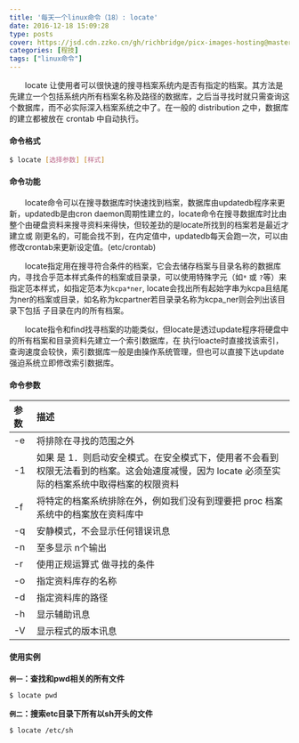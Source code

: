 ```yaml
---
title: '每天一个linux命令（18）: locate'
date: 2016-12-18 15:09:28
type: posts
cover: https://jsd.cdn.zzko.cn/gh/richbridge/picx-images-hosting@master/thumbnail/audit.avif
categories: [程技]
tags: ["linux命令"]
---
```

　　locate 让使用者可以很快速的搜寻档案系统内是否有指定的档案。其方法是先建立一个包括系统内所有档案名称及路径的数据库，之后当寻找时就只需查询这个数据库，而不必实际深入档案系统之中了。在一般的 distribution 之中，数据库的建立都被放在 crontab 中自动执行。
<!--more -->
#### 命令格式
```bash
$ locate [选择参数] [样式]
```
#### 命令功能
　　locate命令可以在搜寻数据库时快速找到档案，数据库由updatedb程序来更新，updatedb是由cron daemon周期性建立的，locate命令在搜寻数据库时比由整个由硬盘资料来搜寻资料来得快，但较差劲的是locate所找到的档案若是最近才建立或 刚更名的，可能会找不到，在内定值中，updatedb每天会跑一次，可以由修改crontab来更新设定值。(etc/crontab)

　　locate指定用在搜寻符合条件的档案，它会去储存档案与目录名称的数据库内，寻找合乎范本样式条件的档案或目录录，可以使用特殊字元（如`*` 或 `?`等）来指定范本样式，如指定范本为`kcpa*ner`, locate会找出所有起始字串为kcpa且结尾为ner的档案或目录，如名称为kcpartner若目录录名称为kcpa_ner则会列出该目录下包括 子目录在内的所有档案。

　　locate指令和find找寻档案的功能类似，但locate是透过update程序将硬盘中的所有档案和目录资料先建立一个索引数据库，在 执行loacte时直接找该索引，查询速度会较快，索引数据库一般是由操作系统管理，但也可以直接下达update强迫系统立即修改索引数据库。
#### 命令参数
| 参数 | 描述     |
| :------------- | :------------- |
| -e | 将排除在寻找的范围之外 |
| -1 | 如果 是 1．则启动安全模式。在安全模式下，使用者不会看到权限无法看到的档案。这会始速度减慢，因为 locate 必须至实际的档案系统中取得档案的权限资料 |
| -f | 将特定的档案系统排除在外，例如我们没有到理要把 proc 档案系统中的档案放在资料库中 |
| -q | 安静模式，不会显示任何错误讯息 |
| -n | 至多显示 n个输出 |
| -r | 使用正规运算式 做寻找的条件 |
| -o | 指定资料库存的名称 |
| -d | 指定资料库的路径 |
| -h | 显示辅助讯息 |
| -V | 显示程式的版本讯息 |
#### 使用实例
**`例一`：查找和pwd相关的所有文件**
```bash
$ locate pwd
```
**`例二`：搜索etc目录下所有以sh开头的文件**
```bash
$ locate /etc/sh
```
